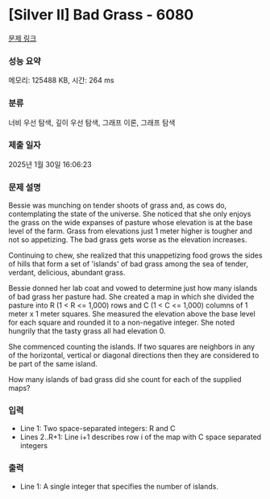 # [Silver II] Bad Grass - 6080 

[문제 링크](https://www.acmicpc.net/problem/6080) 

### 성능 요약

메모리: 125488 KB, 시간: 264 ms

### 분류

너비 우선 탐색, 깊이 우선 탐색, 그래프 이론, 그래프 탐색

### 제출 일자

2025년 1월 30일 16:06:23

### 문제 설명

<p>Bessie was munching on tender shoots of grass and, as cows do, contemplating the state of the universe. She noticed that she only enjoys the grass on the wide expanses of pasture whose elevation is at the base level of the farm. Grass from elevations just 1 meter higher is tougher and not so appetizing. The bad grass gets worse as the elevation increases.</p>

<p>Continuing to chew, she realized that this unappetizing food grows the sides of hills that form a set of 'islands' of bad grass among the sea of tender, verdant, delicious, abundant grass.</p>

<p>Bessie donned her lab coat and vowed to determine just how many islands of bad grass her pasture had. She created a map in which she divided the pasture into R (1 < R <= 1,000) rows and C (1 < C <= 1,000) columns of 1 meter x 1 meter squares. She measured the elevation above the base level for each square and rounded it to a non-negative integer. She noted hungrily that the tasty grass all had elevation 0.</p>

<p>She commenced counting the islands. If two squares are neighbors in any of the horizontal, vertical or diagonal directions then they are considered to be part of the same island.</p>

<p>How many islands of bad grass did she count for each of the supplied maps?</p>

### 입력 

 <ul>
	<li>Line 1: Two space-separated integers: R and C</li>
	<li>Lines 2..R+1: Line i+1 describes row i of the map with C space separated integers</li>
</ul>

<p> </p>

### 출력 

 <ul>
	<li>Line 1: A single integer that specifies the number of islands.</li>
</ul>

<p> </p>

